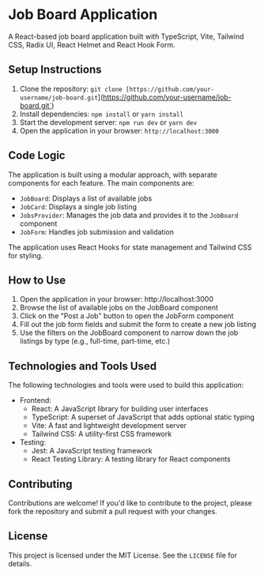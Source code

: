 # Job Board Application

A React-based job board application built with TypeScript, Vite, Tailwind CSS, Radix UI, React Helmet and React Hook Form.

## Setup Instructions

1. Clone the repository: `git clone [https://github.com/your-username/job-board.git`](https://github.com/your-username/job-board.git`)
2. Install dependencies: `npm install` or `yarn install`
3. Start the development server: `npm run dev` or `yarn dev`
4. Open the application in your browser: `http://localhost:3000`

## Code Logic

The application is built using a modular approach, with separate components for each feature. The main components are:

* `JobBoard`: Displays a list of available jobs
* `JobCard`: Displays a single job listing
* `JobsProvider`: Manages the job data and provides it to the `JobBoard` component
* `JobForm`: Handles job submission and validation

The application uses React Hooks for state management and Tailwind CSS for styling.

## How to Use

1. Open the application in your browser: http://localhost:3000
2. Browse the list of available jobs on the JobBoard component
3. Click on the "Post a Job" button to open the JobForm component
4. Fill out the job form fields and submit the form to create a new job listing
5. Use the filters on the JobBoard component to narrow down the job listings by type (e.g., full-time, part-time, etc.)

## Technologies and Tools Used

The following technologies and tools were used to build this application:

- Frontend:
  - React: A JavaScript library for building user interfaces
  - TypeScript: A superset of JavaScript that adds optional static typing
  - Vite: A fast and lightweight development server
  - Tailwind CSS: A utility-first CSS framework
- Testing:
  - Jest: A JavaScript testing framework
  - React Testing Library: A testing library for React components

## Contributing

Contributions are welcome! If you'd like to contribute to the project, please fork the repository and submit a pull request with your changes.

## License

This project is licensed under the MIT License. See the `LICENSE` file for details.